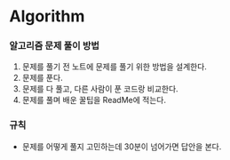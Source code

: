 # Algorithm

### 알고리즘 문제 풀이 방법
1. 문제를 풀기 전 노트에 문제를 풀기 위한 방법을 설계한다.
2. 문제를 푼다.
3. 문제를 다 풀고, 다른 사람이 푼 코드랑 비교한다.
4. 문제를 풀며 배운 꿀팁을 ReadMe에 적는다. 

### 규칙
* 문제를 어떻게 풀지 고민하는데 30분이 넘어가면 답안을 본다.
